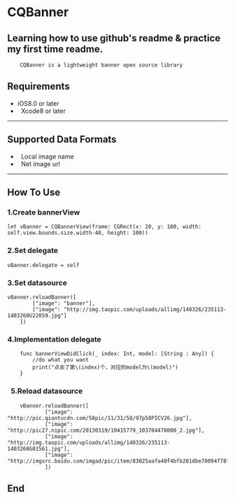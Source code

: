# CQBanner
##  Learning how to use github's readme & practice my first time readme.
        CQBanner is a lightweight banner open source library
##  Requirements
*   iOS8.0 or later
*   Xcode8 or later
------
##  Supported Data Formats
*   Local image name
*   Net image url

------
##  How To Use
### 1.Create bannerView
    let vBanner = CQBannerView(frame: CGRect(x: 20, y: 100, width: self.view.bounds.size.width-40, height: 100))
###    2.Set delegate
    vBanner.delegate = self
###    3.Set datasource
    vBanner.reloadBanner([
            ["image": "banner"],
            ["image": "http://img.taopic.com/uploads/allimg/140326/235113-1403260U22059.jpg"]
        ])
###    4.Implementation delegate
        func bannerViewDidClick(_ index: Int, model: [String : Any]) {
            //do what you want
            print("点击了第\(index)个，对应的model为\(model)")
        }
###    5.Reload datasource
        vBanner.reloadBanner([
                ["image": "http://pic.qiantucdn.com/58pic/11/31/58/97p58PICV26.jpg"],
                ["image": "http://pic27.nipic.com/20130319/10415779_103704478000_2.jpg"],
                ["image": "http://img.taopic.com/uploads/allimg/140326/235113-1403260G01561.jpg"],
                ["image": "http://imgsrc.baidu.com/imgad/pic/item/83025aafa40f4bfb281dbe70094f78f0f63618c0.jpg"],
                ])
##  End
